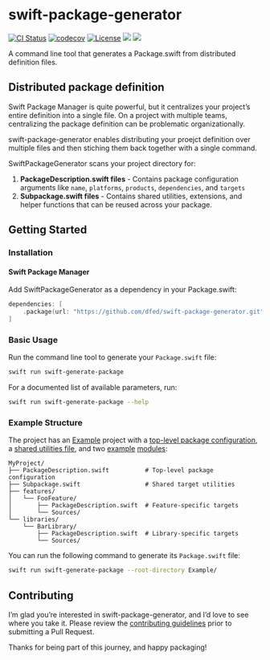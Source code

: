 # swift-package-generator

[![CI Status](https://img.shields.io/github/actions/workflow/status/dfed/swift-package-generator/ci.yml?branch=main)](https://github.com/dfed/swift-package-generator/actions?query=workflow%3ACI+branch%3Amain)
[![codecov](https://codecov.io/gh/dfed/swift-package-generator/branch/main/graph/badge.svg?token=nZBHcZZ63F)](https://codecov.io/gh/dfed/swift-package-generator)
[![License](https://img.shields.io/badge/License-MIT-blue.svg)](https://spdx.org/licenses/MIT.html)
[![](https://img.shields.io/endpoint?url=https%3A%2F%2Fswiftpackageindex.com%2Fapi%2Fpackages%2Fdfed%2Fswift-package-generator%2Fbadge%3Ftype%3Dswift-versions)](https://swiftpackageindex.com/dfed/swift-package-generator)
[![](https://img.shields.io/endpoint?url=https%3A%2F%2Fswiftpackageindex.com%2Fapi%2Fpackages%2Fdfed%2Fswift-package-generator%2Fbadge%3Ftype%3Dplatforms)](https://swiftpackageindex.com/dfed/swift-package-generator)

A command line tool that generates a Package.swift from distributed definition files.

## Distributed package definition

Swift Package Manager is quite powerful, but it centralizes your project’s entire definition into a single file. On a project with multiple teams, centralizing the package definition can be problematic organizationally.

swift-package-generator enables distributing your proejct definition over multiple files and then stiching them back together with a single command.

SwiftPackageGenerator scans your project directory for:

1. **PackageDescription.swift files** - Contains package configuration arguments like `name`, `platforms`, `products`, `dependencies`, and `targets`
2. **Subpackage.swift files** - Contains shared utilities, extensions, and helper functions that can be reused across your package.

## Getting Started

### Installation

#### Swift Package Manager

Add SwiftPackageGenerator as a dependency in your Package.swift:

```swift
dependencies: [
    .package(url: "https://github.com/dfed/swift-package-generator.git", from: "0.1.0"),
]
```

### Basic Usage

Run the command line tool to generate your `Package.swift` file:

```zsh
swift run swift-generate-package
```

For a documented list of available parameters, run:

```zsh
swift run swift-generate-package --help
```

### Example Structure

The project has an [Example](Example/) project with a [top-level package configuration](Example/PackageDescription.swift), a [shared utilities file](Example/Subpackage.swift), and two [example](Example/features/FooFeature/PackageDescription.swift) [modules](Example/libraries/BarLibrary/PackageDescription.swift):

```
MyProject/
├── PackageDescription.swift          # Top-level package configuration
├── Subpackage.swift                  # Shared target utilities
├── features/
│   └── FooFeature/
│       ├── PackageDescription.swift  # Feature-specific targets
│       └── Sources/
└── libraries/
    └── BarLibrary/
        ├── PackageDescription.swift  # Library-specific targets
        └── Sources/
```

You can run the following command to generate its `Package.swift` file:
```zsh
swift run swift-generate-package --root-directory Example/
```

## Contributing

I’m glad you’re interested in swift-package-generator, and I’d love to see where you take it. Please review the [contributing guidelines](Contributing.md) prior to submitting a Pull Request.

Thanks for being part of this journey, and happy packaging!
